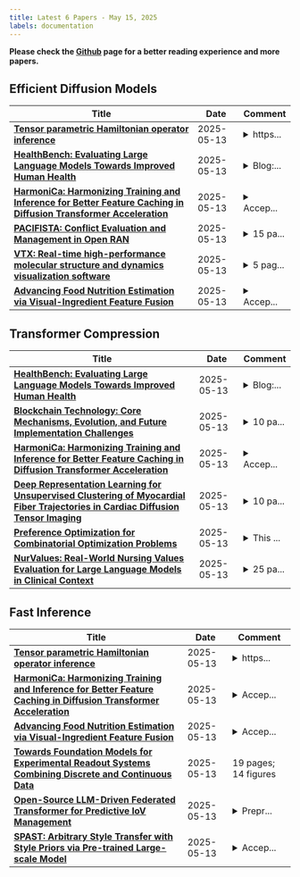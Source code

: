 ```yaml
---
title: Latest 6 Papers - May 15, 2025
labels: documentation
---
```

**Please check the [Github](https://github.com/zezhishao/MTS_Daily_ArXiv) page for a better reading experience and more papers.**

## Efficient Diffusion Models
| **Title** | **Date** | **Comment** |
| --- | --- | --- |
| **[Tensor parametric Hamiltonian operator inference](http://arxiv.org/abs/2502.10888v2)** | 2025-05-13 | <details><summary>https...</summary><p>https://github.com/sandialabs/HamiltonianOpInf/tree/parametric</p></details> |
| **[HealthBench: Evaluating Large Language Models Towards Improved Human Health](http://arxiv.org/abs/2505.08775v1)** | 2025-05-13 | <details><summary>Blog:...</summary><p>Blog: https://openai.com/index/healthbench/ Code: https://github.com/openai/simple-evals</p></details> |
| **[HarmoniCa: Harmonizing Training and Inference for Better Feature Caching in Diffusion Transformer Acceleration](http://arxiv.org/abs/2410.01723v5)** | 2025-05-13 | <details><summary>Accep...</summary><p>Accepted by ICML 2025</p></details> |
| **[PACIFISTA: Conflict Evaluation and Management in Open RAN](http://arxiv.org/abs/2405.04395v4)** | 2025-05-13 | <details><summary>15 pa...</summary><p>15 pages, 18 figures, 7 tables</p></details> |
| **[VTX: Real-time high-performance molecular structure and dynamics visualization software](http://arxiv.org/abs/2501.12750v2)** | 2025-05-13 | <details><summary>5 pag...</summary><p>5 pages, 1 figure, download VTX at http://vtx.drugdesign.fr, follow development at https://github.com/VTX-Molecular-Visualization</p></details> |
| **[Advancing Food Nutrition Estimation via Visual-Ingredient Feature Fusion](http://arxiv.org/abs/2505.08747v1)** | 2025-05-13 | <details><summary>Accep...</summary><p>Accepted for publication in ACM International Conference on Multimedia Retrieval 2025</p></details> |

## Transformer Compression
| **Title** | **Date** | **Comment** |
| --- | --- | --- |
| **[HealthBench: Evaluating Large Language Models Towards Improved Human Health](http://arxiv.org/abs/2505.08775v1)** | 2025-05-13 | <details><summary>Blog:...</summary><p>Blog: https://openai.com/index/healthbench/ Code: https://github.com/openai/simple-evals</p></details> |
| **[Blockchain Technology: Core Mechanisms, Evolution, and Future Implementation Challenges](http://arxiv.org/abs/2505.08772v1)** | 2025-05-13 | <details><summary>10 pa...</summary><p>10 pages, 2 figures, 12 references</p></details> |
| **[HarmoniCa: Harmonizing Training and Inference for Better Feature Caching in Diffusion Transformer Acceleration](http://arxiv.org/abs/2410.01723v5)** | 2025-05-13 | <details><summary>Accep...</summary><p>Accepted by ICML 2025</p></details> |
| **[Deep Representation Learning for Unsupervised Clustering of Myocardial Fiber Trajectories in Cardiac Diffusion Tensor Imaging](http://arxiv.org/abs/2504.01953v2)** | 2025-05-13 | <details><summary>10 pa...</summary><p>10 pages, 5 figures. An extended journal manuscript is in preparation</p></details> |
| **[Preference Optimization for Combinatorial Optimization Problems](http://arxiv.org/abs/2505.08735v1)** | 2025-05-13 | <details><summary>This ...</summary><p>This paper has been accepted by ICML 2025</p></details> |
| **[NurValues: Real-World Nursing Values Evaluation for Large Language Models in Clinical Context](http://arxiv.org/abs/2505.08734v1)** | 2025-05-13 | <details><summary>25 pa...</summary><p>25 pages, 10 figures, 16 tables</p></details> |

## Fast Inference
| **Title** | **Date** | **Comment** |
| --- | --- | --- |
| **[Tensor parametric Hamiltonian operator inference](http://arxiv.org/abs/2502.10888v2)** | 2025-05-13 | <details><summary>https...</summary><p>https://github.com/sandialabs/HamiltonianOpInf/tree/parametric</p></details> |
| **[HarmoniCa: Harmonizing Training and Inference for Better Feature Caching in Diffusion Transformer Acceleration](http://arxiv.org/abs/2410.01723v5)** | 2025-05-13 | <details><summary>Accep...</summary><p>Accepted by ICML 2025</p></details> |
| **[Advancing Food Nutrition Estimation via Visual-Ingredient Feature Fusion](http://arxiv.org/abs/2505.08747v1)** | 2025-05-13 | <details><summary>Accep...</summary><p>Accepted for publication in ACM International Conference on Multimedia Retrieval 2025</p></details> |
| **[Towards Foundation Models for Experimental Readout Systems Combining Discrete and Continuous Data](http://arxiv.org/abs/2505.08736v1)** | 2025-05-13 | 19 pages; 14 figures |
| **[Open-Source LLM-Driven Federated Transformer for Predictive IoV Management](http://arxiv.org/abs/2505.00651v2)** | 2025-05-13 | <details><summary>Prepr...</summary><p>Preprint version; submitted for academic peer review</p></details> |
| **[SPAST: Arbitrary Style Transfer with Style Priors via Pre-trained Large-scale Model](http://arxiv.org/abs/2505.08695v1)** | 2025-05-13 | <details><summary>Accep...</summary><p>Accepted by Neural Networks</p></details> |

